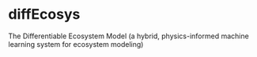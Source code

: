# diffEcosys
The Differentiable Ecosystem Model (a hybrid, physics-informed machine learning system for ecosystem modeling)
